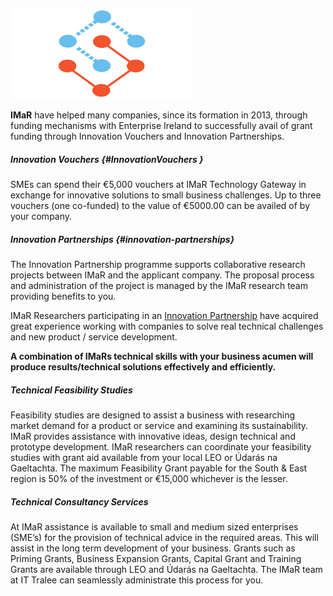 ![](/assets/imapLogo2.png)

**IMaR** have helped many companies, since its formation in 2013, through funding mechanisms with Enterprise Ireland to successfully avail of grant funding through Innovation Vouchers and Innovation Partnerships.

##### Innovation Vouchers {#InnovationVouchers }

SMEs can spend their €5,000 vouchers at IMaR Technology Gateway in exchange for innovative solutions to small business challenges. Up to three vouchers \(one co-funded\) to the value of €5000.00 can be availed of by your company.

##### Innovation Partnerships {#innovation-partnerships}

The Innovation Partnership programme supports collaborative research projects between IMaR and the applicant company. The proposal process and administration of the project is managed by the IMaR research team providing benefits to you.

IMaR Researchers participating in an [Innovation Partnership](http://www.enterprise-ireland.com/en/Funding-Supports/Researcher/Funding-to-Collaborate-with-Industry-in-Ireland/Innovation-Partnerships.shortcut.html) have acquired great experience working with companies to solve real technical challenges and new product \/ service development.



**A combination of IMaRs technical skills with your business acumen will produce results\/technical solutions effectively and efficiently.**

##### Technical Feasibility Studies

Feasibility studies are designed to assist a business with researching market demand for a product or service and examining its sustainability. IMaR provides assistance with innovative ideas, design technical and prototype development. IMaR researchers can coordinate your feasibility studies with grant aid available from your local LEO or Údarás na Gaeltachta. The maximum Feasibility Grant payable for the South & East region is 50% of the investment or €15,000 whichever is the lesser.

##### Technical Consultancy Services

At IMaR assistance is available to small and medium sized enterprises \(SME’s\) for the provision of technical advice in the required areas. This will assist in the long term development of your business. Grants such as Priming Grants, Business Expansion Grants, Capital Grant and Training Grants are available through LEO and Údarás na Gaeltachta. The IMaR team at IT Tralee can seamlessly administrate this process for you.

